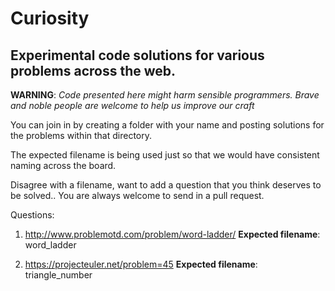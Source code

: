 Curiosity
=========

Experimental code solutions for various problems across the web.
----------------------------------------------------------------

**WARNING**: *Code presented here might harm sensible programmers. Brave and noble people are welcome to help us improve our craft*

You can join in by creating a folder with your name and posting solutions for the problems within that directory.

The expected filename is being used just so that we would have consistent naming across the board.

Disagree with a filename, want to add a question that you think deserves to be solved.. You are always welcome to send in a pull request.

Questions:

1) http://www.problemotd.com/problem/word-ladder/
   **Expected filename**: word_ladder

2) https://projecteuler.net/problem=45
   **Expected filename**: triangle_number
